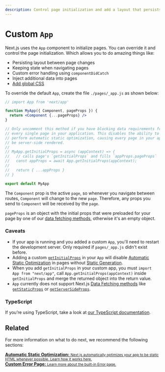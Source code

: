 ```yaml
---
description: Control page initialization and add a layout that persists for all pages by overriding the default App component used by Next.js.
---
```


# Custom `App`

Next.js uses the `App` component to initialize pages. You can override it and control the page initialization. Which allows you to do amazing things like:

- Persisting layout between page changes
- Keeping state when navigating pages
- Custom error handling using `componentDidCatch`
- Inject additional data into pages
- [Add global CSS](/docs/basic-features/built-in-css-support.md#adding-a-global-stylesheet)

To override the default `App`, create the file `./pages/_app.js` as shown below:

```jsx
// import App from 'next/app'

function MyApp({ Component, pageProps }) {
  return <Component {...pageProps} />
}

// Only uncomment this method if you have blocking data requirements for
// every single page in your application. This disables the ability to
// perform automatic static optimization, causing every page in your app to
// be server-side rendered.
//
// MyApp.getInitialProps = async (appContext) => {
//   // calls page's `getInitialProps` and fills `appProps.pageProps`
//   const appProps = await App.getInitialProps(appContext);
//
//   return { ...appProps }
// }

export default MyApp
```

The `Component` prop is the active `page`, so whenever you navigate between routes, `Component` will change to the new `page`. Therefore, any props you send to `Component` will be received by the `page`.

`pageProps` is an object with the initial props that were preloaded for your page by one of our [data fetching methods](/docs/basic-features/data-fetching.md), otherwise it's an empty object.

### Caveats

- If your app is running and you added a custom `App`, you'll need to restart the development server. Only required if `pages/_app.js` didn't exist before.
- Adding a custom [`getInitialProps`](/docs/api-reference/data-fetching/getInitialProps.md) in your `App` will disable [Automatic Static Optimization](/docs/advanced-features/automatic-static-optimization.md) in pages without [Static Generation](/docs/basic-features/data-fetching.md#getstaticprops-static-generation).
- When you add `getInitialProps` in your custom app, you must `import App from "next/app"`, call `App.getInitialProps(appContext)` inside `getInitialProps` and merge the returned object into the return value.
- `App` currently does not support Next.js [Data Fetching methods](/docs/basic-features/data-fetching.md) like [`getStaticProps`](/docs/basic-features/data-fetching.md#getstaticprops-static-generation) or [`getServerSideProps`](/docs/basic-features/data-fetching.md#getserversideprops-server-side-rendering).

### TypeScript

If you’re using TypeScript, take a look at [our TypeScript documentation](/docs/basic-features/typescript.md#custom-app).

## Related

For more information on what to do next, we recommend the following sections:

<div class="card">
  <a href="/docs/advanced-features/automatic-static-optimization.md">
    <b>Automatic Static Optimization:</b>
    <small>Next.js automatically optimizes your app to be static HTML whenever possible. Learn how it works here.</small>
  </a>
</div>

<div class="card">
  <a href="/docs/advanced-features/custom-error-page.md">
    <b>Custom Error Page:</b>
    <small>Learn more about the built-in Error page.</small>
  </a>
</div>
